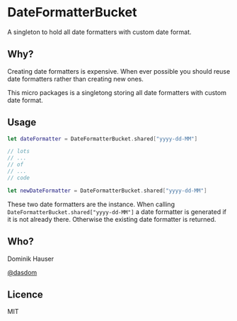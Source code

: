 # DateFormatterBucket

A singleton to hold all date formatters with custom date format.

## Why?

Creating date formatters is expensive. When ever possible you should reuse date formatters rather than creating new ones.

This micro packages is a singletong storing all date formatters with custom date format.

## Usage

```swift
let dateFormatter = DateFormatterBucket.shared["yyyy-dd-MM"]

// lots
// ...
// of
// ...
// code

let newDateFormatter = DateFormatterBucket.shared["yyyy-dd-MM"]
```

These two date formatters are the instance. When calling `DateFormatterBucket.shared["yyyy-dd-MM"]` a date formatter is generated if it is not already there. Otherwise the existing date formatter is returned.

## Who?

Dominik Hauser

[@dasdom](https://twitter.com/dasdom)

## Licence

MIT

